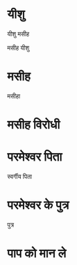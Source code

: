#  यीशु

 यीशु मसीह

 मसीह यीशु
#  मसीह

 मसीहा
#  मसीह विरोधी
#  परमेश्वर पिता

 स्वर्गीय पिता
#  परमेश्वर के पुत्र

 पुत्र
#  पाप को मान ले